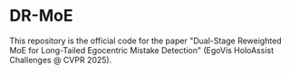 # DR-MoE
This repository is the official code for the paper "Dual-Stage Reweighted MoE for Long-Tailed Egocentric Mistake Detection" (EgoVis HoloAssist Challenges @ CVPR 2025).
